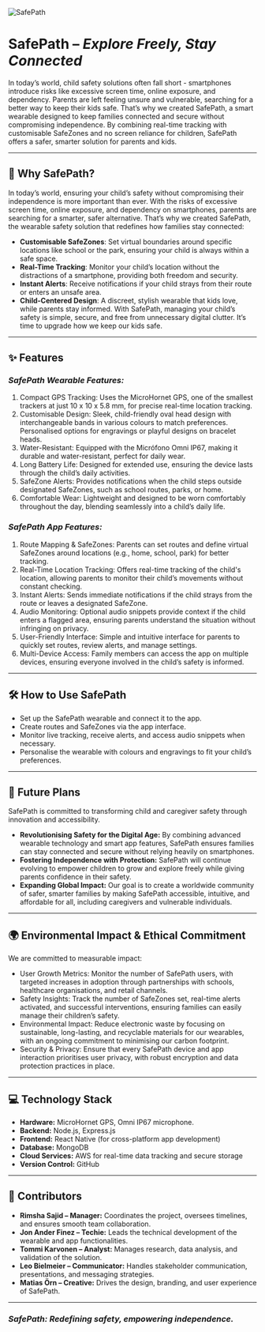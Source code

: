 ![SafePath](https://github.com/user-attachments/assets/2bb48af8-91d7-420f-b323-5e77498b2abf)

# **SafePath – _Explore Freely, Stay Connected_**
In today’s world, child safety solutions often fall short - smartphones introduce risks like excessive screen time, online exposure, and dependency. Parents are left feeling unsure and vulnerable, searching for a better way to keep their kids safe.
That’s why we created SafePath, a smart wearable designed to keep families connected and secure without compromising independence. By combining real-time tracking with customisable SafeZones and no screen reliance for children, SafePath offers a safer, smarter solution for parents and kids.

---

## 🚸 **Why SafePath?**
In today’s world, ensuring your child’s safety without compromising their independence is more important than ever. With the risks of excessive screen time, online exposure, and dependency on smartphones, parents are searching for a smarter, safer alternative.
That’s why we created SafePath, the wearable safety solution that redefines how families stay connected:
- **Customisable SafeZones**: Set virtual boundaries around specific locations like school or the park, ensuring your child is always within a safe space.
- **Real-Time Tracking**: Monitor your child’s location without the distractions of a smartphone, providing both freedom and security.
- **Instant Alerts**: Receive notifications if your child strays from their route or enters an unsafe area.
- **Child-Centered Design**: A discreet, stylish wearable that kids love, while parents stay informed.
With SafePath, managing your child’s safety is simple, secure, and free from unnecessary digital clutter. It’s time to upgrade how we keep our kids safe.

---

## ✨ **Features**
### _**SafePath Wearable Features:**_
1. Compact GPS Tracking: Uses the MicroHornet GPS, one of the smallest trackers at just 10 x 10 x 5.8 mm, for precise real-time location tracking.
2. Customisable Design: Sleek, child-friendly oval head design with interchangeable bands in various colours to match preferences. Personalised options for engravings or playful designs on bracelet heads.
3. Water-Resistant: Equipped with the Micrófono Omni IP67, making it durable and water-resistant, perfect for daily wear.
4. Long Battery Life: Designed for extended use, ensuring the device lasts through the child’s daily activities.
5.	SafeZone Alerts: Provides notifications when the child steps outside designated SafeZones, such as school routes, parks, or home.
6. Comfortable Wear: Lightweight and designed to be worn comfortably throughout the day, blending seamlessly into a child’s daily life.

### _**SafePath App Features:**_
1. Route Mapping & SafeZones: Parents can set routes and define virtual SafeZones around locations (e.g., home, school, park) for better tracking.
2.	Real-Time Location Tracking: Offers real-time tracking of the child's location, allowing parents to monitor their child’s movements without constant checking.
3.	Instant Alerts: Sends immediate notifications if the child strays from the route or leaves a designated SafeZone.
4.	Audio Monitoring: Optional audio snippets provide context if the child enters a flagged area, ensuring parents understand the situation without infringing on privacy.
5.	User-Friendly Interface: Simple and intuitive interface for parents to quickly set routes, review alerts, and manage settings.
6.	Multi-Device Access: Family members can access the app on multiple devices, ensuring everyone involved in the child’s safety is informed.

---

## 🛠️ **How to Use SafePath**
- Set up the SafePath wearable and connect it to the app.
- Create routes and SafeZones via the app interface.
- Monitor live tracking, receive alerts, and access audio snippets when necessary.
- Personalise the wearable with colours and engravings to fit your child’s preferences.

---
   
## 🌟 **Future Plans**

SafePath is committed to transforming child and caregiver safety through innovation and accessibility.

- **Revolutionising Safety for the Digital Age:** By combining advanced wearable technology and smart app features, SafePath ensures families can stay connected and secure without relying heavily on smartphones.
- **Fostering Independence with Protection:** SafePath will continue evolving to empower children to grow and explore freely while giving parents confidence in their safety.
- **Expanding Global Impact:** Our goal is to create a worldwide community of safer, smarter families by making SafePath accessible, intuitive, and affordable for all, including caregivers and vulnerable individuals.

---

## 🌍 **Environmental Impact & Ethical Commitment**
We are committed to measurable impact:
- User Growth Metrics: Monitor the number of SafePath users, with targeted increases in adoption through partnerships with schools, healthcare organisations, and retail channels.
- Safety Insights: Track the number of SafeZones set, real-time alerts activated, and successful interventions, ensuring families can easily manage their children’s safety.
- Environmental Impact: Reduce electronic waste by focusing on sustainable, long-lasting, and recyclable materials for our wearables, with an ongoing commitment to minimising our carbon footprint.
- Security & Privacy: Ensure that every SafePath device and app interaction prioritises user privacy, with robust encryption and data protection practices in place.

---

## 💻 **Technology Stack**
- **Hardware:** MicroHornet GPS, Omni IP67 microphone.
- **Backend:** Node.js, Express.js
- **Frontend:** React Native (for cross-platform app development)
- **Database:** MongoDB
- **Cloud Services:** AWS for real-time data tracking and secure storage
- **Version Control:** GitHub

---

## 🤝 **Contributors**
- **Rimsha Sajid – Manager:** Coordinates the project, oversees timelines, and ensures smooth team collaboration.
- **Jon Ander Finez – Techie:** Leads the technical development of the wearable and app functionalities.
- **Tommi Karvonen – Analyst:** Manages research, data analysis, and validation of the solution.
- **Leo Bielmeier – Communicator:** Handles stakeholder communication, presentations, and messaging strategies.
- **Matias Örn – Creative:** Drives the design, branding, and user experience of SafePath.

---

### _SafePath: Redefining safety, empowering independence._
